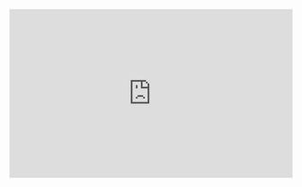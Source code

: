<div style="width: 100%; height: 300px; overflow: hidden;">
  <iframe 
    src="https://widget.pkmer.cn/free/RandomMusic?user=a2e5899e-975e-4457-afd4-ec3ff7dcbc90&theme-color=%23888888FF&layout-style=Vertical" 
    Allow="fullscreen" 
    Style="width: 100%; height: 100%; border: none;"
  ></iframe>
</div>